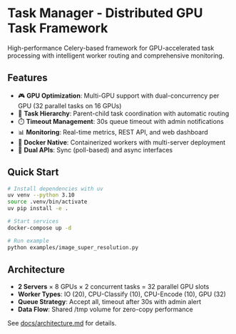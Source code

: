 # Task Manager - Distributed GPU Task Framework

High-performance Celery-based framework for GPU-accelerated task processing with intelligent worker routing and comprehensive monitoring.

## Features

- 🎮 **GPU Optimization**: Multi-GPU support with dual-concurrency per GPU (32 parallel tasks on 16 GPUs)
- 🔄 **Task Hierarchy**: Parent-child task coordination with automatic routing
- ⏱️ **Timeout Management**: 30s queue timeout with admin notifications
- 📊 **Monitoring**: Real-time metrics, REST API, and web dashboard
- 🐳 **Docker Native**: Containerized workers with multi-server deployment
- 🔌 **Dual APIs**: Sync (poll-based) and async interfaces

## Quick Start

```bash
# Install dependencies with uv
uv venv --python 3.10
source .venv/bin/activate
uv pip install -e .

# Start services
docker-compose up -d

# Run example
python examples/image_super_resolution.py
```

## Architecture

- **2 Servers** × 8 GPUs × 2 concurrent tasks = 32 parallel GPU slots
- **Worker Types**: IO (20), CPU-Classify (10), CPU-Encode (10), GPU (32)
- **Queue Strategy**: Accept all, timeout after 30s with admin alert
- **Data Flow**: Shared /tmp volume for zero-copy performance

See [docs/architecture.md](docs/architecture.md) for details.